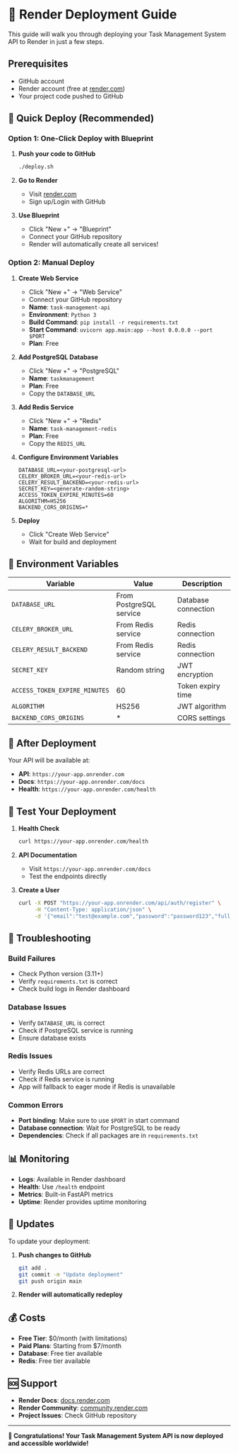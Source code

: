 # 🚀 Render Deployment Guide

This guide will walk you through deploying your Task Management System API to Render in just a few steps.

## Prerequisites

- GitHub account
- Render account (free at [render.com](https://render.com))
- Your project code pushed to GitHub

## 🎯 Quick Deploy (Recommended)

### Option 1: One-Click Deploy with Blueprint

1. **Push your code to GitHub**
   ```bash
   ./deploy.sh
   ```

2. **Go to Render**
   - Visit [render.com](https://render.com)
   - Sign up/Login with GitHub

3. **Use Blueprint**
   - Click "New +" → "Blueprint"
   - Connect your GitHub repository
   - Render will automatically create all services!

### Option 2: Manual Deploy

1. **Create Web Service**
   - Click "New +" → "Web Service"
   - Connect your GitHub repository
   - **Name**: `task-management-api`
   - **Environment**: `Python 3`
   - **Build Command**: `pip install -r requirements.txt`
   - **Start Command**: `uvicorn app.main:app --host 0.0.0.0 --port $PORT`
   - **Plan**: Free

2. **Add PostgreSQL Database**
   - Click "New +" → "PostgreSQL"
   - **Name**: `taskmanagement`
   - **Plan**: Free
   - Copy the `DATABASE_URL`

3. **Add Redis Service**
   - Click "New +" → "Redis"
   - **Name**: `task-management-redis`
   - **Plan**: Free
   - Copy the `REDIS_URL`

4. **Configure Environment Variables**
   ```
   DATABASE_URL=<your-postgresql-url>
   CELERY_BROKER_URL=<your-redis-url>
   CELERY_RESULT_BACKEND=<your-redis-url>
   SECRET_KEY=<generate-random-string>
   ACCESS_TOKEN_EXPIRE_MINUTES=60
   ALGORITHM=HS256
   BACKEND_CORS_ORIGINS=*
   ```

5. **Deploy**
   - Click "Create Web Service"
   - Wait for build and deployment

## 🔧 Environment Variables

| Variable | Value | Description |
|----------|-------|-------------|
| `DATABASE_URL` | From PostgreSQL service | Database connection |
| `CELERY_BROKER_URL` | From Redis service | Redis connection |
| `CELERY_RESULT_BACKEND` | From Redis service | Redis connection |
| `SECRET_KEY` | Random string | JWT encryption |
| `ACCESS_TOKEN_EXPIRE_MINUTES` | 60 | Token expiry time |
| `ALGORITHM` | HS256 | JWT algorithm |
| `BACKEND_CORS_ORIGINS` | * | CORS settings |

## 📱 After Deployment

Your API will be available at:
- **API**: `https://your-app.onrender.com`
- **Docs**: `https://your-app.onrender.com/docs`
- **Health**: `https://your-app.onrender.com/health`

## 🧪 Test Your Deployment

1. **Health Check**
   ```bash
   curl https://your-app.onrender.com/health
   ```

2. **API Documentation**
   - Visit `https://your-app.onrender.com/docs`
   - Test the endpoints directly

3. **Create a User**
   ```bash
   curl -X POST "https://your-app.onrender.com/api/auth/register" \
        -H "Content-Type: application/json" \
        -d '{"email":"test@example.com","password":"password123","full_name":"Test User"}'
   ```

## 🚨 Troubleshooting

### Build Failures
- Check Python version (3.11+)
- Verify `requirements.txt` is correct
- Check build logs in Render dashboard

### Database Issues
- Verify `DATABASE_URL` is correct
- Check if PostgreSQL service is running
- Ensure database exists

### Redis Issues
- Verify Redis URLs are correct
- Check if Redis service is running
- App will fallback to eager mode if Redis is unavailable

### Common Errors
- **Port binding**: Make sure to use `$PORT` in start command
- **Database connection**: Wait for PostgreSQL to be ready
- **Dependencies**: Check if all packages are in `requirements.txt`

## 📊 Monitoring

- **Logs**: Available in Render dashboard
- **Health**: Use `/health` endpoint
- **Metrics**: Built-in FastAPI metrics
- **Uptime**: Render provides uptime monitoring

## 🔄 Updates

To update your deployment:

1. **Push changes to GitHub**
   ```bash
   git add .
   git commit -m "Update deployment"
   git push origin main
   ```

2. **Render will automatically redeploy**

## 💰 Costs

- **Free Tier**: $0/month (with limitations)
- **Paid Plans**: Starting from $7/month
- **Database**: Free tier available
- **Redis**: Free tier available

## 🆘 Support

- **Render Docs**: [docs.render.com](https://docs.render.com)
- **Render Community**: [community.render.com](https://community.render.com)
- **Project Issues**: Check GitHub repository

---

**🎉 Congratulations! Your Task Management System API is now deployed and accessible worldwide!**
